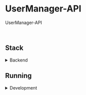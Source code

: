 # UserManager-API

UserManager-API

<br/>

## Stack

<details>
<summary>Backend</summary>

- TypeScript: 4.8
- Node: v18.17
- Web framework: Express.js
- ORM framework: TypeORM
- Logger: winston
- DI: tsyringe
- File storage: local
- validation: express-validation
- Client-Server real-time communication: Engine.io

</details>

## Running

<details>
<summary>Development</summary>

1.  Install dependencies (`npm install`).
2.  Copy `.env` file from `.env.example` by `cp .env.example .env` and edit `.env`  file with your variables (you can use default variables without changing anything)
3.  Initialize docker containers

    ```sh
    npm run dc-up
    ```

4.  Prepare database (migrations, seeders).

    ```sh
    npm run db:setup
    ```

    -   If you want to rebuild DB then use same script `npm run db:setup`

5.  Start backend.

    ```sh
    npm run dev
    ```

## Testing

</details>
